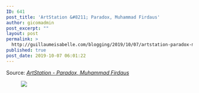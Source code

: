 ```yaml
---
ID: 641
post_title: 'ArtStation &#8211; Paradox, Muhammad Firdaus'
author: gicomadmin
post_excerpt: ""
layout: post
permalink: >
  http://guillaumeisabelle.com/blogging/2019/10/07/artstation-paradox-muhammad-firdaus/
published: true
post_date: 2019-10-07 06:01:22
---
```

Source: *[ArtStation - Paradox, Muhammad Firdaus][1]*

<!-- wp:image --><figure class="wp-block-image">

![][2]</figure> <!-- /wp:image -->

 [1]: https://www.artstation.com/artwork/LRW6l
 [2]: https://cdna.artstation.com/p/assets/images/images/000/845/180/large/iacocca-khen-helmgast-damarien-upload-2.jpg?1434410230